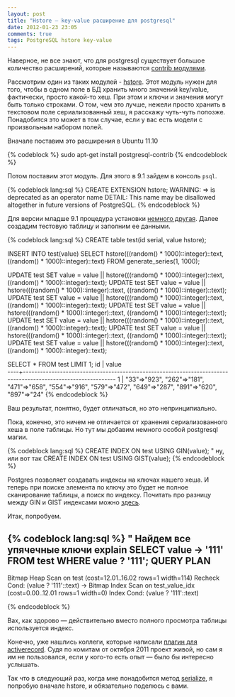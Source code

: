 ```yaml
---
layout: post
title: "Hstore — key-value расширение для postgresql"
date: 2012-01-23 23:05
comments: true
tags: PostgreSQL hstore key-value
---
```


Наверное, не все знают, что для postgresql существует большое количество расширений, которые называются 
[contrib модулями](http://www.postgresql.org/docs/9.1/static/contrib.html).

Рассмотрим один из таких модулей - [hstore](http://www.postgresql.org/docs/9.1/static/hstore.html). Этот модуль
нужен для того, чтобы в одном поле в БД хранить много значений key/value, фактически, просто какой-то хеш. При этом и
ключи и значения могут быть только строками. О том, чем это лучше, нежели просто хранить в текстовом поле сериализованный хеш,
я расскажу чуть-чуть попозже. Понадобится это может в том случае, если у вас есть модели с произвольным набором полей.

<!-- more -->

Вначале поставим это расширения в Ubuntu 11.10

{% codeblock %}
sudo apt-get install postgresql-contrib
{% endcodeblock %}

Потом поставим этот модуль. Для этого в 9.1 зайдем в консоль `psql`.

{% codeblock lang:sql %}
CREATE EXTENSION hstore;
WARNING:  => is deprecated as an operator name
DETAIL:  This name may be disallowed altogether in future versions of PostgreSQL.
{% endcodeblock %}

Для версии младше 9.1 процедура установки [немного другая](http://www.postgresql.org/docs/9.0/static/contrib.html).
Далее создадим тестовую таблицу и заполним ее данными.

{% codeblock lang:sql %}
CREATE table test(id serial, value hstore);

INSERT INTO test(value)
SELECT hstore(((random() * 1000)::integer)::text, ((random() * 1000)::integer)::text) 
FROM
	generate_series(1, 1000);

UPDATE test SET value = value || 
  hstore(((random() * 1000)::integer)::text, ((random() * 1000)::integer)::text);
UPDATE test SET value = value || 
  hstore(((random() * 1000)::integer)::text, ((random() * 1000)::integer)::text);
UPDATE test SET value = value || 
  hstore(((random() * 1000)::integer)::text, ((random() * 1000)::integer)::text);
UPDATE test SET value = value || 
  hstore(((random() * 1000)::integer)::text, ((random() * 1000)::integer)::text);
UPDATE test SET value = value || 
  hstore(((random() * 1000)::integer)::text, ((random() * 1000)::integer)::text);
UPDATE test SET value = value || 
  hstore(((random() * 1000)::integer)::text, ((random() * 1000)::integer)::text);
UPDATE test SET value = value || 
  hstore(((random() * 1000)::integer)::text, ((random() * 1000)::integer)::text);

SELECT * FROM test LIMIT 1;
 id |                                                    value                                                     
----+--------------------------------------------------------------------------------------------------------------
  1 | "33"=>"923", "262"=>"181", "471"=>"658", "554"=>"916", "579"=>"472", "649"=>"287", "891"=>"620", "897"=>"24"
{% endcodeblock %}

Ваш результат, понятно, будет отличаться, но это непринципиально.

Пока, конечно, это ничем не отличается от хранения сериализованного хеша в поле таблицы. Но тут мы добавим немного
особой postgresql магии.

{% codeblock lang:sql %}
CREATE INDEX ON test USING GIN(value);
" ну, или вот так
CREATE INDEX ON test USING GIST(value);
{% endcodeblock %}

Postgres позволяет создавать индексы на ключах нашего хеша. И теперь при поиске элемента по ключу это будет не полное
сканирование таблицы, а поиск по индексу. Почитать про разницу между GIN и GIST индексами можно 
[здесь](http://www.postgresql.org/docs/9.1/static/textsearch-indexes.html).

Итак, попробуем.

{% codeblock lang:sql %}
" Найдем все упячечные ключи
explain SELECT value -> '111' FROM test WHERE value ? '111';
                                  QUERY PLAN                                  
------------------------------------------------------------------------------
 Bitmap Heap Scan on test  (cost=12.01..16.02 rows=1 width=114)
   Recheck Cond: (value ? '111'::text)
   ->  Bitmap Index Scan on test_value_idx  (cost=0.00..12.01 rows=1 width=0)
         Index Cond: (value ? '111'::text)

{% endcodeblock %}

Вах, как здорово — действительно вместо полного просмотра таблицы используется индекс.

Конечно, уже нашлись коллеги, которые написали 
[плагин для activerecord](https://github.com/softa/activerecord-postgres-hstore). Судя по комитам от октября 2011
проект живой, но сам я им не пользовался, если у кого-то есть опыт — было бы интересно услышать.

Так что в следующий раз, когда мне понадобится метод
[serialize](http://apidock.com/rails/ActiveRecord/Base/serialize/class), я попробую вначале hstore, и обязательно
поделюсь с вами.

